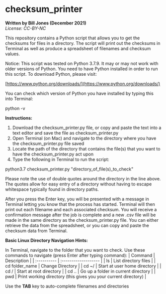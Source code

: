 # checksum_printer

**Written by Bill Jones (December 2021)**  
*License:  CC-BY-NC*  

This repository contains a Python script that allows you to get the checksums for files in a directory.  The script will print out the checksums in Terminal as well as produce a spreadsheet of filenames and checksum values.

Notice:  This script was tested on Python 3.7.9.  It may or may not work with older versions of Python.  You need to have Python installed in order to run this script.  To download Python, please visit:  
  
[https://www.python.org/downloads/](https://www.python.org/downloads/)  

You can check which version of Python you have installed by typing this into Terminal:

python -v

**Instructions:**

1. Download the checksum_printer.py file, or copy and paste the text into a text editor and save the file as checksum_printer.py
2. Open Terminal (on Mac) and navigate to the directory where you have the checksum_printer.py file saved
3. Locate the path of the directory that contains the file(s) that you want to have the checksum_printer.py act upon
4. Type the following in Terminal to run the script:

python3.7 checksum_printer.py "directory_of_file(s)_to_check"

Please note the use of double quotes around the directory in the line above.  The quotes allow for easy entry of a directory without having to escape whitespace typically found in directory paths.

After you press the Enter key, you will be presented with a message in Terminal letting you know that the process has started.  Terminal will then print out each filename and each associated checksum.  You will receive a confirmation message after the job is complete and a new .csv file will be made in the same directory as the checksum_printer.py file.  You can either retrieve the data from the spreadsheet, or you can copy and paste the checksum data from Terminal.

**Basic Linux Directory Navigation Hints:**

In Terminal, navigate to the folder that you want to check.  Use these commands to navigate (press Enter after typing command):
| Command | Description |
| :---------- | :------------------- |
| ls | List directory files |
| cd folder_name | Change Directory |
| cd ~/ | Start at user home directory |
| cd / | Start at root directory |
| cd .. | Go up a folder in current directory |
| pwd | Print working directory (this gives you your current directory) |

Use the **TAB** key to auto-complete filenames and directories
